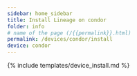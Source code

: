 ```yaml
---
sidebar: home_sidebar
title: Install Lineage on condor
folder: info
# name of the page (/{{permalink}}.html)
permalink: /devices/condor/install
device: condor
---
```

{% include templates/device_install.md %}

